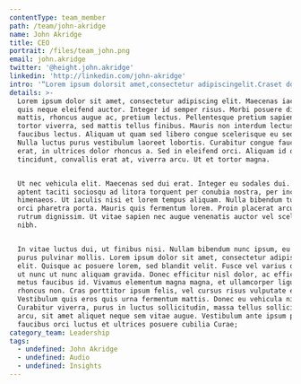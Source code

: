 ```yaml
---
contentType: team_member
path: /team/john-akridge
name: John Akridge
title: CEO
portrait: /files/team_john.png
email: john.akridge
twitter: '@height.john.akridge'
linkedin: 'http://linkedin.com/john-akridge'
intro: '“Lorem ipsum dolorsit amet,consectetur adipiscingelit.Craset dolorarcu.”'
details: >-
  Lorem ipsum dolor sit amet, consectetur adipiscing elit. Maecenas iaculis urna
  quis neque eleifend auctor. Integer id semper risus. Morbi posuere diam
  mattis, rhoncus augue ac, pretium lectus. Pellentesque pretium sapien et
  tortor viverra, sed mattis tellus finibus. Mauris non interdum lectus, ut
  faucibus lectus. Aliquam ut quam sed libero congue scelerisque eu sed ligula.
  Nulla luctus purus vestibulum laoreet lobortis. Curabitur congue faucibus
  erat, in ultrices dolor rhoncus a. Sed in eleifend orci. Aliquam id quam
  tincidunt, convallis erat at, viverra arcu. Ut et tortor magna.


  Ut nec vehicula elit. Maecenas sed dui erat. Integer eu sodales dui. Class
  aptent taciti sociosqu ad litora torquent per conubia nostra, per inceptos
  himenaeos. Ut iaculis nisi et lorem tempus aliquam. Nulla bibendum turpis nec
  orci pharetra porta. Mauris quis fermentum lorem. Proin placerat arcu ut nisl
  rutrum dignissim. Ut vitae sapien nec augue venenatis auctor vel scelerisque
  nibh.


  In vitae luctus dui, ut finibus nisi. Nullam bibendum nunc ipsum, eu bibendum
  purus pulvinar mollis. Lorem ipsum dolor sit amet, consectetur adipiscing
  elit. Quisque ac posuere lorem, sed blandit velit. Fusce vel varius dui. Donec
  ut nunc ut nunc aliquam gravida. Donec efficitur nisl dolor, ac efficitur
  metus faucibus id. Vivamus elementum magna magna, et ullamcorper ligula
  rhoncus non. Cras porttitor ipsum felis, vel cursus risus vulputate eu.
  Vestibulum quis eros quis urna fermentum mattis. Donec eu vehicula nibh.
  Curabitur viverra, purus in luctus sollicitudin, massa tellus sollicitudin
  arcu, sit amet aliquet neque sem vitae augue. Vestibulum ante ipsum primis in
  faucibus orci luctus et ultrices posuere cubilia Curae;
category_team: Leadership
tags:
  - undefined: John Akridge
  - undefined: Audio
  - undefined: Insights
---
```


